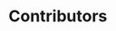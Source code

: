 # Contributors

<!-- ALL-CONTRIBUTORS-LIST:START - Do not remove or modify this section -->
<!-- ALL-CONTRIBUTORS-LIST:END -->